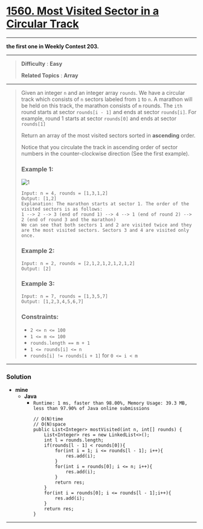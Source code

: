 # [1560. Most Visited Sector in a Circular Track](https://leetcode.com/problems/most-visited-sector-in-a-circular-track/)

---

**the first one in Weekly Contest 203.**

---

> **Difficulty** : **Easy**
>
> **Related Topics** : **Array**

---

> Given an integer `n` and an integer array `rounds`. We have a circular track which consists of `n` sectors labeled from `1` to `n`. A marathon will be held on this track, the marathon consists of `m` rounds. The `ith` round starts at sector `rounds[i - 1]` and ends at sector `rounds[i]`. For example, round 1 starts at sector `rounds[0]` and ends at sector `rounds[1]`
>
> Return an array of the most visited sectors sorted in **ascending** order.
>
> Notice that you circulate the track in ascending order of sector numbers in the counter-clockwise direction (See the first example).
>
>
>
> ### Example 1:
> ![1](https://assets.leetcode.com/uploads/2020/08/14/tmp.jpg)
> ```
> Input: n = 4, rounds = [1,3,1,2]
> Output: [1,2]
> Explanation: The marathon starts at sector 1. The order of the visited sectors is as follows:
> 1 --> 2 --> 3 (end of round 1) --> 4 --> 1 (end of round 2) --> 2 (end of round 3 and the marathon)
> We can see that both sectors 1 and 2 are visited twice and they are the most visited sectors. Sectors 3 and 4 are visited only once.
> ```
>
> ### Example 2:
> ```
> Input: n = 2, rounds = [2,1,2,1,2,1,2,1,2]
> Output: [2]
> ```
>
> ### Example 3:
> ```
> Input: n = 7, rounds = [1,3,5,7]
> Output: [1,2,3,4,5,6,7]
> ```
>
> ### Constraints:
> * `2 <= n <= 100`
> * `1 <= m <= 100`
> * `rounds.length == m + 1`
> * `1 <= rounds[i] <= n`
> * `rounds[i] != rounds[i + 1]` for `0 <= i < m`

---


### Solution
* **mine**
  * **Java**
    * `Runtime: 1 ms, faster than 98.00%, Memory Usage: 39.3 MB, less than 97.90% of Java online submissions`
      ```
      // O(N)time
      // O(N)space
      public List<Integer> mostVisited(int n, int[] rounds) {
          List<Integer> res = new LinkedList<>();
          int l = rounds.length;
          if(rounds[l - 1] < rounds[0]){
              for(int i = 1; i <= rounds[l - 1]; i++){
                  res.add(i);
              }
              for(int i = rounds[0]; i <= n; i++){
                  res.add(i);
              }
              return res;
          }
          for(int i = rounds[0]; i <= rounds[l - 1];i++){
              res.add(i);
          }
          return res;
      }
      ```

---
